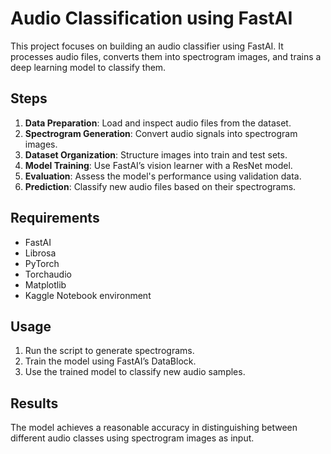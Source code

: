 # Audio Classification using FastAI

This project focuses on building an audio classifier using FastAI. It processes audio files, converts them into spectrogram images, and trains a deep learning model to classify them.

## Steps
1. **Data Preparation**: Load and inspect audio files from the dataset.
2. **Spectrogram Generation**: Convert audio signals into spectrogram images.
3. **Dataset Organization**: Structure images into train and test sets.
4. **Model Training**: Use FastAI’s vision learner with a ResNet model.
5. **Evaluation**: Assess the model's performance using validation data.
6. **Prediction**: Classify new audio files based on their spectrograms.

## Requirements
- FastAI
- Librosa
- PyTorch
- Torchaudio
- Matplotlib
- Kaggle Notebook environment

## Usage
1. Run the script to generate spectrograms.
2. Train the model using FastAI’s DataBlock.
3. Use the trained model to classify new audio samples.

## Results
The model achieves a reasonable accuracy in distinguishing between different audio classes using spectrogram images as input.

